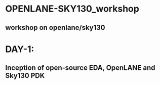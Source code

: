 # OPENLANE-SKY130_workshop
## workshop on openlane/sky130

# DAY-1:
## Inception of open-source EDA, OpenLANE and Sky130 PDK
